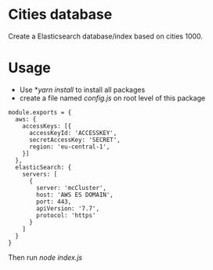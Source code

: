 # Cities database
Create a Elasticsearch database/index based on cities 1000.

# Usage
* Use **yarn install* to install all packages
* create a file named *config.js* on root level of this package
```
module.exports = {
  aws: {
    accessKeys: [{
      accessKeyId: 'ACCESSKEY', 
      secretAccessKey: 'SECRET', 
      region: 'eu-central-1',
    }]
  },
  elasticSearch: {
    servers: [
      { 
        server: 'mcCluster', 
        host: 'AWS ES DOMAIN', 
        port: 443, 
        apiVersion: '7.7', 
        protocol: 'https' 
      }
    ]
  }
}
```

Then run *node index.js*